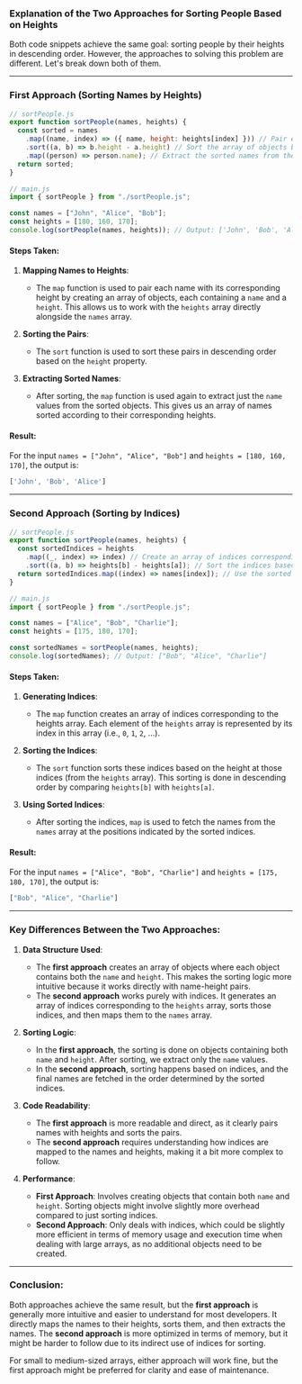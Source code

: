 ### **Explanation of the Two Approaches for Sorting People Based on Heights**

Both code snippets achieve the same goal: sorting people by their heights in descending order. However, the approaches to solving this problem are different. Let's break down both of them.

---

### **First Approach (Sorting Names by Heights)**

```javascript
// sortPeople.js
export function sortPeople(names, heights) {
  const sorted = names
    .map((name, index) => ({ name, height: heights[index] })) // Pair each name with its corresponding height
    .sort((a, b) => b.height - a.height) // Sort the array of objects based on height in descending order
    .map((person) => person.name); // Extract the sorted names from the objects
  return sorted;
}

// main.js
import { sortPeople } from "./sortPeople.js";

const names = ["John", "Alice", "Bob"];
const heights = [180, 160, 170];
console.log(sortPeople(names, heights)); // Output: ['John', 'Bob', 'Alice']
```

#### **Steps Taken:**
1. **Mapping Names to Heights**: 
   - The `map` function is used to pair each name with its corresponding height by creating an array of objects, each containing a `name` and a `height`. This allows us to work with the `heights` array directly alongside the `names` array.

2. **Sorting the Pairs**: 
   - The `sort` function is used to sort these pairs in descending order based on the `height` property.

3. **Extracting Sorted Names**: 
   - After sorting, the `map` function is used again to extract just the `name` values from the sorted objects. This gives us an array of names sorted according to their corresponding heights.

#### **Result**:
For the input `names = ["John", "Alice", "Bob"]` and `heights = [180, 160, 170]`, the output is:

```javascript
['John', 'Bob', 'Alice']
```

---

### **Second Approach (Sorting by Indices)**

```javascript
// sortPeople.js
export function sortPeople(names, heights) {
  const sortedIndices = heights
    .map((_, index) => index) // Create an array of indices corresponding to the heights array
    .sort((a, b) => heights[b] - heights[a]); // Sort the indices based on the heights at those indices in descending order
  return sortedIndices.map((index) => names[index]); // Use the sorted indices to extract names in the correct order
}

// main.js
import { sortPeople } from "./sortPeople.js";

const names = ["Alice", "Bob", "Charlie"];
const heights = [175, 180, 170];

const sortedNames = sortPeople(names, heights);
console.log(sortedNames); // Output: ["Bob", "Alice", "Charlie"]
```

#### **Steps Taken:**
1. **Generating Indices**: 
   - The `map` function creates an array of indices corresponding to the heights array. Each element of the `heights` array is represented by its index in this array (i.e., `0`, `1`, `2`, ...).

2. **Sorting the Indices**: 
   - The `sort` function sorts these indices based on the height at those indices (from the `heights` array). This sorting is done in descending order by comparing `heights[b]` with `heights[a]`.

3. **Using Sorted Indices**: 
   - After sorting the indices, `map` is used to fetch the names from the `names` array at the positions indicated by the sorted indices.

#### **Result**:
For the input `names = ["Alice", "Bob", "Charlie"]` and `heights = [175, 180, 170]`, the output is:

```javascript
["Bob", "Alice", "Charlie"]
```

---

### **Key Differences Between the Two Approaches:**

1. **Data Structure Used**:
   - The **first approach** creates an array of objects where each object contains both the `name` and `height`. This makes the sorting logic more intuitive because it works directly with name-height pairs.
   - The **second approach** works purely with indices. It generates an array of indices corresponding to the `heights` array, sorts those indices, and then maps them to the `names` array.

2. **Sorting Logic**:
   - In the **first approach**, the sorting is done on objects containing both `name` and `height`. After sorting, we extract only the `name` values.
   - In the **second approach**, sorting happens based on indices, and the final names are fetched in the order determined by the sorted indices.

3. **Code Readability**:
   - The **first approach** is more readable and direct, as it clearly pairs names with heights and sorts the pairs.
   - The **second approach** requires understanding how indices are mapped to the names and heights, making it a bit more complex to follow.

4. **Performance**:
   - **First Approach**: Involves creating objects that contain both `name` and `height`. Sorting objects might involve slightly more overhead compared to just sorting indices.
   - **Second Approach**: Only deals with indices, which could be slightly more efficient in terms of memory usage and execution time when dealing with large arrays, as no additional objects need to be created.

---

### **Conclusion:**

Both approaches achieve the same result, but the **first approach** is generally more intuitive and easier to understand for most developers. It directly maps the names to their heights, sorts them, and then extracts the names. The **second approach** is more optimized in terms of memory, but it might be harder to follow due to its indirect use of indices for sorting. 

For small to medium-sized arrays, either approach will work fine, but the first approach might be preferred for clarity and ease of maintenance.